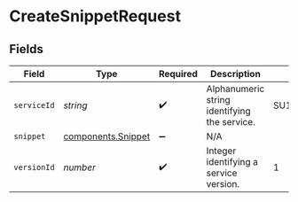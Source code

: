 # CreateSnippetRequest


## Fields

| Field                                                           | Type                                                            | Required                                                        | Description                                                     | Example                                                         |
| --------------------------------------------------------------- | --------------------------------------------------------------- | --------------------------------------------------------------- | --------------------------------------------------------------- | --------------------------------------------------------------- |
| `serviceId`                                                     | *string*                                                        | :heavy_check_mark:                                              | Alphanumeric string identifying the service.                    | SU1Z0isxPaozGVKXdv0eY                                           |
| `snippet`                                                       | [components.Snippet](../../../sdk/models/components/snippet.md) | :heavy_minus_sign:                                              | N/A                                                             |                                                                 |
| `versionId`                                                     | *number*                                                        | :heavy_check_mark:                                              | Integer identifying a service version.                          | 1                                                               |